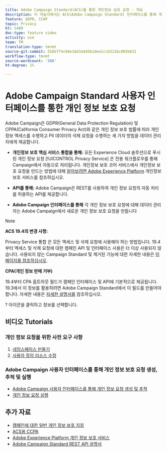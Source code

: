 ```yaml
---
title: Adobe Campaign Standard(ACS)를 통한 개인정보 보호 요청 - 개요
description: 이 자습서에서는 ACS(Adobe Campaign Standard) 인터페이스를 통해 개인 정보 생성을 요청하는 방법을 설명합니다.
feature: GDPR, CCAP
topic: Privacy
kt: 1480
doc-type: feature video
activity: use
team: TM
translation-type: tm+mt
source-git-commit: 556bff4c94e16d3a94561dee1ccb311bc003b631
workflow-type: tm+mt
source-wordcount: '368'
ht-degree: 1%

---
```



# Adobe Campaign Standard 사용자 인터페이스를 통한 개인 정보 보호 요청

Adobe Campaign은 GDPR(General Data Protection Regulation) 및 CPPA(California Consumer Privacy Act)와 같은 개인 정보 보호 법률에 따라 개인 정보 액세스를 수행하고 PII 데이터의 삭제 요청을 수행하는 세 가지 방법을 데이터 관리자에게 제공합니다.

* **개인정보 보호 핵심 서비스 통합을 통해:** 모든 Experience Cloud 솔루션으로 푸시된 개인 정보 요청 [!UICONTROL Privacy Service] 은 전용 워크플로우를 통해 Campaign에서 자동으로 처리됩니다. 개인정보 보호 코어 서비스에서 개인정보 보호 요청을 만드는 방법에 대해 [알아보려면 Adobe Experience Platform](https://adobe.io/apis/cloudplatform/gdpr.html) 개인정보 보호 서비스를 참조하십시오.

* **API를 통해:** Adobe Campaign은 REST를 사용하여 개인 정보 요청의 자동 처리를 허용하는 API를 제공합니다.

* **Adobe Campaign 인터페이스를 통해** 각 개인 정보 보호 요청에 대해 데이터 관리자는 Adobe Campaign에서 새로운 개인 정보 보호 요청을 만듭니다

>[!NOTE]
>
> **ACS 19.4의 변경 사항:**
> 
> Privacy Service 통합 [](https://adobe.io/apis/cloudplatform/gdpr.html) 은 모든 액세스 및 삭제 요청에 사용해야 하는 방법입니다. 19.4부터 액세스 및 삭제 요청에 대한 캠페인 API 및 인터페이스 사용은 더 이상 사용되지 않습니다. 사용되지 않는 Campaign Standard 및 제거된 기능에 대한 자세한 내용은 [이 페이지를 참조하십시오](https://helpx.adobe.com/kr/campaign/kb/acs-deprecated-and-removed-features.html).
>
>**CPA(개인 정보 판매 거부)**
>
>19.4부터 CPA 옵트아웃 필드가 캠페인 인터페이스 및 API에 기본적으로 제공됩니다. 19.3에서 이 정보를 활용하려면 Adobe Campaign Standard에서 이 필드를 만들어야 합니다. 자세한 내용은 [자세한 설명서를](https://helpx.adobe.com/campaign/kb/acs-privacy.html#ccpa) 참조하십시오.
>
> ? 아이콘을 클릭하고 정보를 선택합니다.

## 비디오 Tutorials

### 개인 정보 요청을 위한 사전 요구 사항

1. [네임스페이스 만들기](/help/privacy/namespaces-for-privacy-requests.md)
1. [사용자 정의 리소스 수정](/help/privacy/custom-resources-for-privacy-requests.md)

### Adobe Campaign 사용자 인터페이스를 통해 개인 정보 보호 요청 생성, 추적 및 실행

* [Adobe Campaign 사용자 인터페이스를 통해 개인 정보 요청 생성 및 추적](/help/privacy/create-and-track-privacy-requests.md)
* [개인 정보 요청 실행](/help/privacy/execute-privacy-requests.md)

## 추가 자료

* [캠페인에 대한 일반 개인 정보 보호 지침](https://helpx.adobe.com/campaign/kb/campaign-privacy-overview.html)
* [ACS용 CCPA](https://helpx.adobe.com/campaign/kb/acs-privacy.html#ccpa)
* [Adobe Experience Platform 개인 정보 보호 서비스](https://adobe.io/apis/cloudplatform/gdpr.html)
* [Adobe Campaign Standard REST API 설명서](https://final-docs.campaign.adobe.com/doc/standard/en/api/ACS_API.html#privacy-management)
